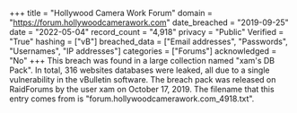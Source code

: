 +++
title = "Hollywood Camera Work Forum"
domain = "https://forum.hollywoodcamerawork.com"
date_breached = "2019-09-25"
date = "2022-05-04"
record_count = "4,918"
privacy = "Public"
Verified = "True"
hashing = ["vB"]
breached_data = ["Email addresses", "Passwords", "Usernames", "IP addresses"]
categories = ["Forums"]
acknowledged = "No"
+++
This breach was found in a large collection named "xam's DB Pack". In total, 316 websites databases were leaked, all due to a single vulnerability in the vBulletin software. The breach pack was released on RaidForums by the user xam on October 17, 2019. The filename that this entry comes from is "forum.hollywoodcamerawork.com_4918.txt".
